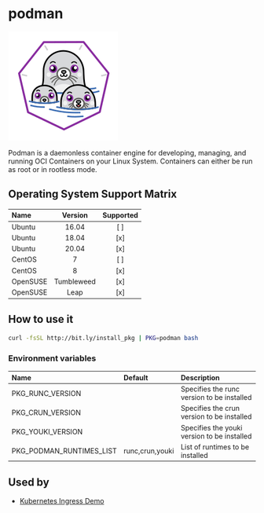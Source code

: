 # podman

![Logo](../../docs/img/podman.png)

Podman is a daemonless container engine for developing, managing, and
running OCI Containers on your Linux System. Containers can either be
run as root or in rootless mode.

## Operating System Support Matrix

| Name     |  Version   | Supported |
| :------- | :--------: | :-------: |
| Ubuntu   |   16.04    |    [ ]    |
| Ubuntu   |   18.04    |    [x]    |
| Ubuntu   |   20.04    |    [x]    |
| CentOS   |     7      |    [ ]    |
| CentOS   |     8      |    [x]    |
| OpenSUSE | Tumbleweed |    [x]    |
| OpenSUSE |    Leap    |    [x]    |

## How to use it

```bash
curl -fsSL http://bit.ly/install_pkg | PKG=podman bash
```

### Environment variables

| Name                     | Default         | Description                                 |
| :----------------------- | :-------------- | :------------------------------------------ |
| PKG_RUNC_VERSION         |                 | Specifies the runc version to be installed  |
| PKG_CRUN_VERSION         |                 | Specifies the crun version to be installed  |
| PKG_YOUKI_VERSION        |                 | Specifies the youki version to be installed |
| PKG_PODMAN_RUNTIMES_LIST | runc,crun,youki | List of runtimes to be installed            |

## Used by

- [Kubernetes Ingress Demo](https://github.com/electrocucaracha/k8s-Ingress-demo)
